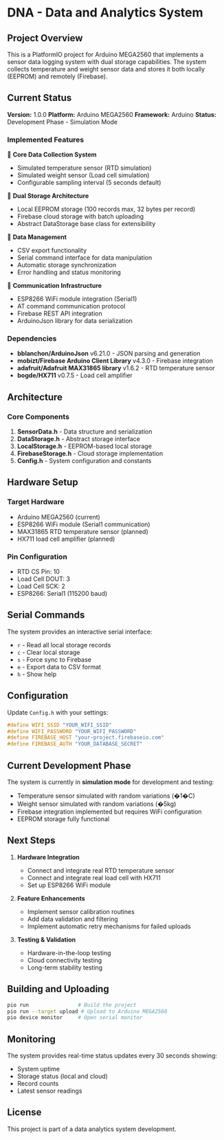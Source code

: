 # DNA - Data and Analytics System

## Project Overview

This is a PlatformIO project for Arduino MEGA2560 that implements a sensor data logging system with dual storage capabilities. The system collects temperature and weight sensor data and stores it both locally (EEPROM) and remotely (Firebase).

## Current Status

**Version:** 1.0.0
**Platform:** Arduino MEGA2560
**Framework:** Arduino
**Status:** Development Phase - Simulation Mode

### Implemented Features

 **Core Data Collection System**
- Simulated temperature sensor (RTD simulation)
- Simulated weight sensor (Load cell simulation)
- Configurable sampling interval (5 seconds default)

 **Dual Storage Architecture**
- Local EEPROM storage (100 records max, 32 bytes per record)
- Firebase cloud storage with batch uploading
- Abstract DataStorage base class for extensibility

 **Data Management**
- CSV export functionality
- Serial command interface for data manipulation
- Automatic storage synchronization
- Error handling and status monitoring

 **Communication Infrastructure**
- ESP8266 WiFi module integration (Serial1)
- AT command communication protocol
- Firebase REST API integration
- ArduinoJson library for data serialization

### Dependencies

- **bblanchon/ArduinoJson** v6.21.0 - JSON parsing and generation
- **mobizt/Firebase Arduino Client Library** v4.3.0 - Firebase integration
- **adafruit/Adafruit MAX31865 library** v1.6.2 - RTD temperature sensor
- **bogde/HX711** v0.7.5 - Load cell amplifier

## Architecture

### Core Components

1. **SensorData.h** - Data structure and serialization
2. **DataStorage.h** - Abstract storage interface
3. **LocalStorage.h** - EEPROM-based local storage
4. **FirebaseStorage.h** - Cloud storage implementation
5. **Config.h** - System configuration and constants

## Hardware Setup

### Target Hardware
- Arduino MEGA2560 (current)
- ESP8266 WiFi module (Serial1 communication)
- MAX31865 RTD temperature sensor (planned)
- HX711 load cell amplifier (planned)

### Pin Configuration
- RTD CS Pin: 10
- Load Cell DOUT: 3
- Load Cell SCK: 2
- ESP8266: Serial1 (115200 baud)

## Serial Commands

The system provides an interactive serial interface:

- `r` - Read all local storage records
- `c` - Clear local storage
- `s` - Force sync to Firebase
- `e` - Export data to CSV format
- `h` - Show help

## Configuration

Update `Config.h` with your settings:

```cpp
#define WIFI_SSID "YOUR_WIFI_SSID"
#define WIFI_PASSWORD "YOUR_WIFI_PASSWORD"
#define FIREBASE_HOST "your-project.firebaseio.com"
#define FIREBASE_AUTH "YOUR_DATABASE_SECRET"
```

## Current Development Phase

The system is currently in **simulation mode** for development and testing:

- Temperature sensor simulated with random variations (�1�C)
- Weight sensor simulated with random variations (�5kg)
- Firebase integration implemented but requires WiFi configuration
- EEPROM storage fully functional

## Next Steps

1. **Hardware Integration**
   - Connect and integrate real RTD temperature sensor
   - Connect and integrate real load cell with HX711
   - Set up ESP8266 WiFi module

2. **Feature Enhancements**
   - Implement sensor calibration routines
   - Add data validation and filtering
   - Implement automatic retry mechanisms for failed uploads

3. **Testing & Validation**
   - Hardware-in-the-loop testing
   - Cloud connectivity testing
   - Long-term stability testing

## Building and Uploading

```bash
pio run                # Build the project
pio run --target upload # Upload to Arduino MEGA2560
pio device monitor     # Open serial monitor
```

## Monitoring

The system provides real-time status updates every 30 seconds showing:
- System uptime
- Storage status (local and cloud)
- Record counts
- Latest sensor readings

## License

This project is part of a data analytics system development.